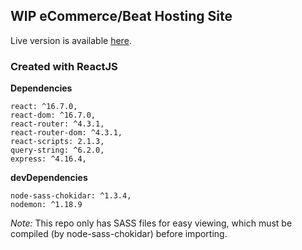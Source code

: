 ## WIP eCommerce/Beat Hosting Site

Live version is available [here](http://beats.richardpetrosino.com/).

### Created with ReactJS

**Dependencies**

    react: ^16.7.0,
    react-dom: ^16.7.0,
    react-router: ^4.3.1,
    react-router-dom: ^4.3.1,
    react-scripts: 2.1.3,
    query-string: ^6.2.0,
    express: ^4.16.4,

**devDependencies**

    node-sass-chokidar: ^1.3.4,
    nodemon: ^1.18.9

_Note:_ This repo only has SASS files for easy viewing, which must be compiled (by node-sass-chokidar) before importing.
